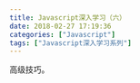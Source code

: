 ```yaml
---
title: Javascript深入学习（六）
date: 2018-02-27 17:19:36
categories: ["Javascript"]
tags: ["Javascript深入学习系列"]
---
```


高级技巧。

<!-- more -->
